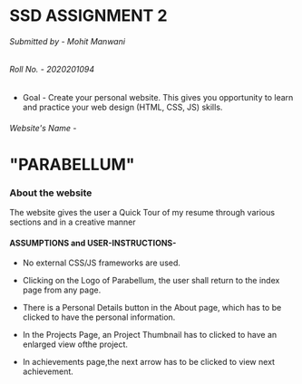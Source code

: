 # SSD ASSIGNMENT 2

###### Submitted by - Mohit Manwani
###### Roll No. - 2020201094
 * Goal  -
  Create your personal website. This gives you opportunity to learn and practice your web design (HTML, CSS, JS) skills. 


###### Website's Name -
# "PARABELLUM"

 ### About the website
  The website gives the user a Quick Tour of my resume through various sections and in a creative manner
#### ASSUMPTIONS and USER-INSTRUCTIONS-
* No external CSS/JS frameworks are used.

* Clicking on the Logo of Parabellum, the user shall return to the index page from any page.

* There is a Personal Details button in the About page, which has to be clicked to have the personal information.

* In the Projects Page, an Project Thumbnail has to clicked to have an enlarged view ofthe project.

* In achievements page,the next arrow has to be clicked to view next achievement.